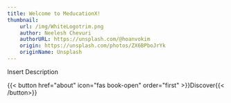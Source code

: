 ```yaml
---
title: Welcome to MeducationX!
thumbnail:
    url: /img/WhiteLogotrim.png
    author: Neelesh Chevuri
    authorURL: https://unsplash.com/@hoanvokim
    origin: https://unsplash.com/photos/ZX6BPboJrYk
    originName: Unsplash
---
```


Insert Description

{{< button href="about" icon="fas book-open" order="first" >}}Discover{{< /button>}}
